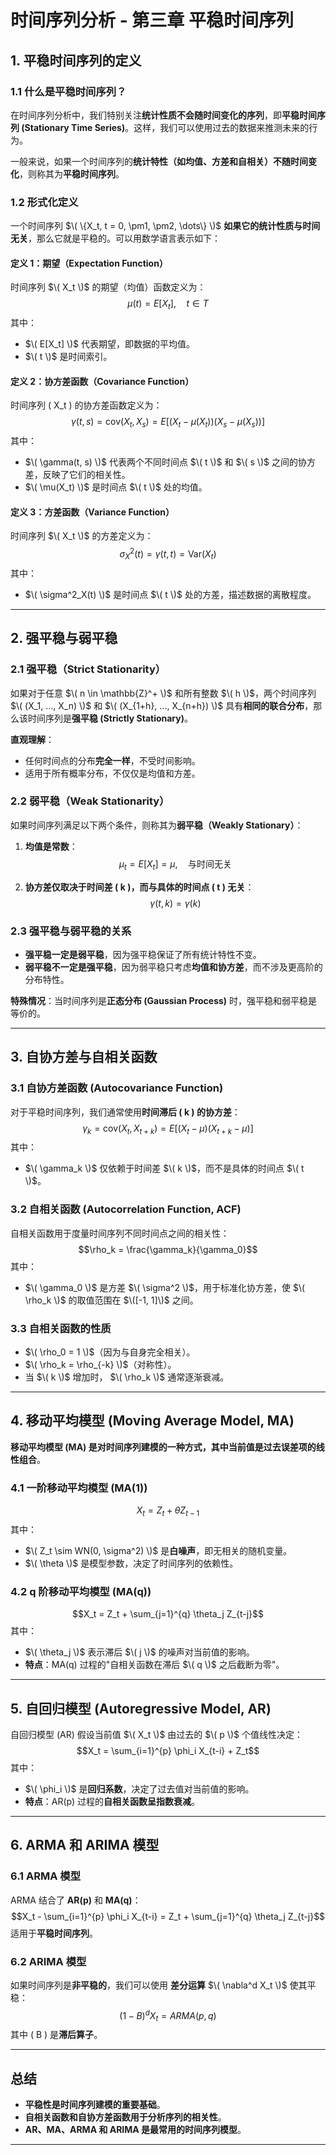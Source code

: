 # **时间序列分析 - 第三章 平稳时间序列**

## **1. 平稳时间序列的定义**

### **1.1 什么是平稳时间序列？**
在时间序列分析中，我们特别关注**统计性质不会随时间变化的序列**，即**平稳时间序列 (Stationary Time Series)**。这样，我们可以使用过去的数据来推测未来的行为。

一般来说，如果一个时间序列的**统计特性（如均值、方差和自相关）不随时间变化**，则称其为**平稳时间序列**。

### **1.2 形式化定义**
一个时间序列  $\( \{X_t, t = 0, \pm1, \pm2, \dots\} \)$ **如果它的统计性质与时间无关**，那么它就是平稳的。可以用数学语言表示如下：

#### **定义 1：期望（Expectation Function）**
时间序列 $\( X_t \)$ 的期望（均值）函数定义为：
 $$\mu(t) = E[X_t], \quad t \in T$$
其中：
-  $\( E[X_t] \)$ 代表期望，即数据的平均值。
-  $\( t \)$ 是时间索引。

#### **定义 2：协方差函数（Covariance Function）**
时间序列 \( X_t \) 的协方差函数定义为：
 $$\gamma(t, s) = \text{cov}(X_t, X_s) = E[(X_t - \mu(X_t))(X_s - \mu(X_s))]$$
其中：
-  $\( \gamma(t, s) \)$ 代表两个不同时间点  $\( t \)$ 和  $\( s \)$ 之间的协方差，反映了它们的相关性。
-  $\( \mu(X_t) \)$ 是时间点  $\( t \)$ 处的均值。

#### **定义 3：方差函数（Variance Function）**
时间序列 $\( X_t \)$ 的方差定义为：
 $$\sigma^2_X(t) = \gamma(t, t) = \text{Var}(X_t)$$
其中：
-  $\( \sigma^2_X(t) \)$ 是时间点  $\( t \)$ 处的方差，描述数据的离散程度。

---

## **2. 强平稳与弱平稳**

### **2.1 强平稳（Strict Stationarity）**
如果对于任意  $\( n \in \mathbb{Z}^+ \)$ 和所有整数  $\( h \)$，两个时间序列  $\( (X_1, ..., X_n) \)$ 和  $\( (X_{1+h}, ..., X_{n+h}) \)$ 具有**相同的联合分布**，那么该时间序列是**强平稳 (Strictly Stationary)**。

**直观理解**：
- 任何时间点的分布**完全一样**，不受时间影响。
- 适用于所有概率分布，不仅仅是均值和方差。

### **2.2 弱平稳（Weak Stationarity）**
如果时间序列满足以下两个条件，则称其为**弱平稳（Weakly Stationary）**：
1. **均值是常数**：
    $$\mu_t = E[X_t] = \mu, \quad \text{与时间无关} $$

2. **协方差仅取决于时间差 \( k \)，而与具体的时间点 \( t \) 无关**：
    $$\gamma(t, k) = \gamma(k)$$

### **2.3 强平稳与弱平稳的关系**
- **强平稳一定是弱平稳**，因为强平稳保证了所有统计特性不变。
- **弱平稳不一定是强平稳**，因为弱平稳只考虑**均值和协方差**，而不涉及更高阶的分布特性。

**特殊情况**：当时间序列是**正态分布 (Gaussian Process)** 时，强平稳和弱平稳是等价的。

---

## **3. 自协方差与自相关函数**

### **3.1 自协方差函数 (Autocovariance Function)**
对于平稳时间序列，我们通常使用**时间滞后 \( k \) 的协方差**：
 $$\gamma_k = \text{cov}(X_t, X_{t+k}) = E[(X_t - \mu)(X_{t+k} - \mu)]$$
其中：
-  $\( \gamma_k \)$ 仅依赖于时间差  $\( k \)$，而不是具体的时间点  $\( t \)$。

### **3.2 自相关函数 (Autocorrelation Function, ACF)**
自相关函数用于度量时间序列不同时间点之间的相关性：
 $$\rho_k = \frac{\gamma_k}{\gamma_0}$$
其中：
-  $\( \gamma_0 \)$ 是方差  $\( \sigma^2 \)$，用于标准化协方差，使  $\( \rho_k \)$ 的取值范围在  $\([-1, 1]\)$ 之间。

### **3.3 自相关函数的性质**
-  $\( \rho_0 = 1 \)$（因为与自身完全相关）。
-  $\( \rho_k = \rho_{-k} \)$（对称性）。
- 当  $\( k \)$ 增加时， $\( \rho_k \)$ 通常逐渐衰减。

---

## **4. 移动平均模型 (Moving Average Model, MA)**
**移动平均模型 (MA) 是对时间序列建模的一种方式，其中当前值是过去误差项的线性组合**。

### **4.1 一阶移动平均模型 (MA(1))**
 $$X_t = Z_t + \theta Z_{t-1}$$
其中：
-  $\( Z_t \sim WN(0, \sigma^2) \)$ 是**白噪声**，即无相关的随机变量。
-  $\( \theta \)$ 是模型参数，决定了时间序列的依赖性。

### **4.2 q 阶移动平均模型 (MA(q))**
 $$X_t = Z_t + \sum_{j=1}^{q} \theta_j Z_{t-j}$$
其中：
-  $\( \theta_j \)$ 表示滞后  $\( j \)$ 的噪声对当前值的影响。
- **特点**：MA(q) 过程的"自相关函数在滞后  $\( q \)$ 之后截断为零"。

---

## **5. 自回归模型 (Autoregressive Model, AR)**
自回归模型 (AR) 假设当前值  $\( X_t \)$ 由过去的  $\( p \)$ 个值线性决定：
 $$X_t = \sum_{i=1}^{p} \phi_i X_{t-i} + Z_t$$
其中：
-  $\( \phi_i \)$ 是**回归系数**，决定了过去值对当前值的影响。
- **特点**：AR(p) 过程的**自相关函数呈指数衰减**。

---

## **6. ARMA 和 ARIMA 模型**
### **6.1 ARMA 模型**
ARMA 结合了 **AR(p)** 和 **MA(q)**：
 $$X_t - \sum_{i=1}^{p} \phi_i X_{t-i} = Z_t + \sum_{j=1}^{q} \theta_j Z_{t-j}$$
适用于**平稳时间序列**。

### **6.2 ARIMA 模型**
如果时间序列是**非平稳的**，我们可以使用 **差分运算** $\( \nabla^d X_t \)$ 使其平稳：
 $$(1 - B)^d X_t = ARMA(p, q)$$
其中 \( B \) 是**滞后算子**。

---

## **总结**
- **平稳性是时间序列建模的重要基础**。
- **自相关函数和自协方差函数用于分析序列的相关性**。
- **AR、MA、ARMA 和 ARIMA 是最常用的时间序列模型**。

---

